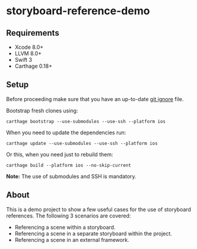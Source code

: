 # storyboard-reference-demo

## Requirements

* Xcode 8.0+
* LLVM 8.0+
* Swift 3
* Carthage 0.18+

## Setup

Before proceeding make sure that you have an up-to-date [git ignore](https://gist.github.com/bojan/8706331) file.

Bootstrap fresh clones using:

    carthage bootstrap --use-submodules --use-ssh --platform ios

When you need to update the dependencies run:

    carthage update --use-submodules --use-ssh --platform ios

Or this, when you need just to rebuild them:

    carthage build --platform ios --no-skip-current
    
**Note:** The use of submodules and SSH is mandatory.

## About

This is a demo project to show a few useful cases for the use of storyboard references. The following 3 scenarios are covered:

* Referencing a scene within a storyboard.
* Referencing a scene in a separate storyboard within the project.
* Referencing a scene in an external framework.
